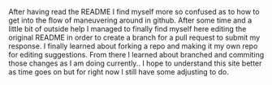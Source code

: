 After having read the README I find myself more so confused as to how to get into the flow of maneuvering around in github. After some time and a little bit of outside help I managed to finally find myself here editing the original README in order to create a branch for a pull request to submit my response. I finally learned about forking a repo and making it my own repo for editing suggestions. From there I learned about branched and commiting those changes as I am doing currently.. I hope to understand this site better as time goes on but for right now I still have some adjusting to do.

